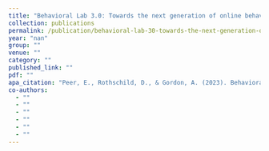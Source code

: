 ```yaml
---
title: "Behavioral Lab 3.0: Towards the next generation of online behavioral research"
collection: publications
permalink: /publication/behavioral-lab-30-towards-the-next-generation-of-online-behavioral-research
year: "nan"
group: ""
venue: ""
category: ""
published_link: ""
pdf: ""
apa_citation: "Peer, E., Rothschild, D., & Gordon, A. (2023). Behavioral Lab 3.0: Towards the next generation of online behavioral research."
co-authors:
  - ""
  - ""
  - ""
  - ""
  - ""
  - ""
---
```

